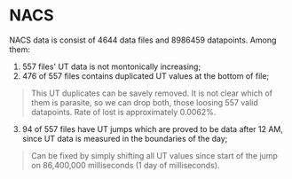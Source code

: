 # NACS
 NACS data is consist of 4644 data files and 8986459 datapoints. Among them:
 1. 557 files' UT data is not montonically increasing;
 2. 476 of 557 files contains duplicated UT values at the bottom of file;
 > This UT duplicates can be savely removed. It is not clear which of them is parasite, so we can drop both, those loosing 557 valid datapoints. Rate of lost is approximately 0.0062%.
 3. 94 of 557 files have UT jumps which are proved to be data after 12 AM, since UT data is measured in the boundaries of the day;
> Can be fixed by simply shifting all UT values since start of the jump on 86,400,000 milliseconds (1 day of milliseconds).
